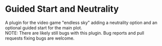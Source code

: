 # Guided Start and Neutrality
A plugin for the video game "endless sky" adding a neutrality option and an optional guided start for the main plot.  
NOTE: There are likely still bugs with this plugin. Bug reports and pull requests fixing bugs are welcome.
